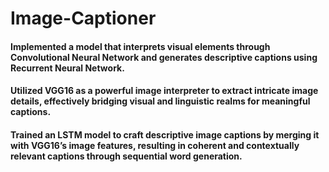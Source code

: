 # Image-Captioner

#### Implemented a model that interprets visual elements through Convolutional Neural Network and generates descriptive captions using Recurrent Neural Network.
#### Utilized VGG16 as a powerful image interpreter to extract intricate image details, effectively bridging visual and linguistic realms for meaningful captions.
#### Trained an LSTM model to craft descriptive image captions by merging it with VGG16’s image features, resulting in coherent and contextually relevant captions through sequential word generation.
